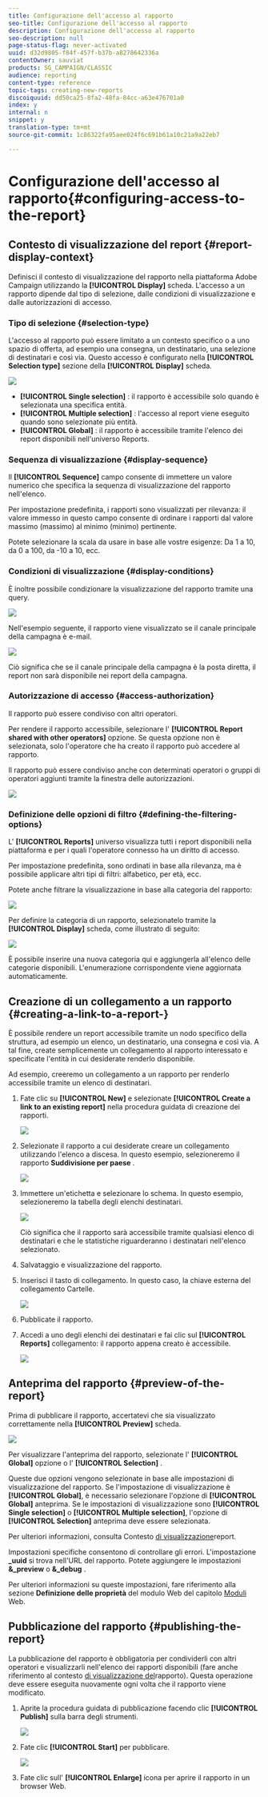 ```yaml
---
title: Configurazione dell'accesso al rapporto
seo-title: Configurazione dell'accesso al rapporto
description: Configurazione dell'accesso al rapporto
seo-description: null
page-status-flag: never-activated
uuid: d32d9805-f84f-457f-b37b-a8278642336a
contentOwner: sauviat
products: SG_CAMPAIGN/CLASSIC
audience: reporting
content-type: reference
topic-tags: creating-new-reports
discoiquuid: dd50ca25-8fa2-48fa-84cc-a63e476701a0
index: y
internal: n
snippet: y
translation-type: tm+mt
source-git-commit: 1c86322fa95aee024f6c691b61a10c21a9a22eb7

---
```



# Configurazione dell&#39;accesso al rapporto{#configuring-access-to-the-report}

## Contesto di visualizzazione del report {#report-display-context}

Definisci il contesto di visualizzazione del rapporto nella piattaforma Adobe Campaign utilizzando la **[!UICONTROL Display]** scheda. L&#39;accesso a un rapporto dipende dal tipo di selezione, dalle condizioni di visualizzazione e dalle autorizzazioni di accesso.

### Tipo di selezione {#selection-type}

L&#39;accesso al rapporto può essere limitato a un contesto specifico o a uno spazio di offerta, ad esempio una consegna, un destinatario, una selezione di destinatari e così via. Questo accesso è configurato nella **[!UICONTROL Selection type]** sezione della **[!UICONTROL Display]** scheda.

![](assets/s_ncs_advuser_report_visibility_4.png)

* **[!UICONTROL Single selection]** : il rapporto è accessibile solo quando è selezionata una specifica entità.
* **[!UICONTROL Multiple selection]** : l&#39;accesso al report viene eseguito quando sono selezionate più entità.
* **[!UICONTROL Global]** : il rapporto è accessibile tramite l&#39;elenco dei report disponibili nell&#39;universo Reports.

### Sequenza di visualizzazione {#display-sequence}

Il **[!UICONTROL Sequence]** campo consente di immettere un valore numerico che specifica la sequenza di visualizzazione del rapporto nell&#39;elenco.

Per impostazione predefinita, i rapporti sono visualizzati per rilevanza: il valore immesso in questo campo consente di ordinare i rapporti dal valore massimo (massimo) al minimo (minimo) pertinente.

Potete selezionare la scala da usare in base alle vostre esigenze: Da 1 a 10, da 0 a 100, da -10 a 10, ecc.

### Condizioni di visualizzazione {#display-conditions}

È inoltre possibile condizionare la visualizzazione del rapporto tramite una query.

![](assets/s_ncs_advuser_report_visibility_5.png)

Nell&#39;esempio seguente, il rapporto viene visualizzato se il canale principale della campagna è e-mail.

![](assets/s_ncs_advuser_report_visibility_6.png)

Ciò significa che se il canale principale della campagna è la posta diretta, il report non sarà disponibile nei report della campagna.

### Autorizzazione di accesso {#access-authorization}

Il rapporto può essere condiviso con altri operatori.

Per rendere il rapporto accessibile, selezionare l&#39; **[!UICONTROL Report shared with other operators]** opzione. Se questa opzione non è selezionata, solo l&#39;operatore che ha creato il rapporto può accedere al rapporto.

Il rapporto può essere condiviso anche con determinati operatori o gruppi di operatori aggiunti tramite la finestra delle autorizzazioni.

![](assets/s_ncs_advuser_report_visibility_8.png)

### Definizione delle opzioni di filtro {#defining-the-filtering-options}

L&#39; **[!UICONTROL Reports]** universo visualizza tutti i report disponibili nella piattaforma e per i quali l&#39;operatore connesso ha un diritto di accesso.

Per impostazione predefinita, sono ordinati in base alla rilevanza, ma è possibile applicare altri tipi di filtri: alfabetico, per età, ecc.

Potete anche filtrare la visualizzazione in base alla categoria del rapporto:

![](assets/report_ovv_select_type.png)

Per definire la categoria di un rapporto, selezionatelo tramite la **[!UICONTROL Display]** scheda, come illustrato di seguito:

![](assets/report_select_category.png)

È possibile inserire una nuova categoria qui e aggiungerla all&#39;elenco delle categorie disponibili. L&#39;enumerazione corrispondente viene aggiornata automaticamente.

## Creazione di un collegamento a un rapporto {#creating-a-link-to-a-report-}

È possibile rendere un report accessibile tramite un nodo specifico della struttura, ad esempio un elenco, un destinatario, una consegna e così via. A tal fine, create semplicemente un collegamento al rapporto interessato e specificate l&#39;entità in cui desiderate renderlo disponibile.

Ad esempio, creeremo un collegamento a un rapporto per renderlo accessibile tramite un elenco di destinatari.

1. Fate clic su **[!UICONTROL New]** e selezionate **[!UICONTROL Create a link to an existing report]** nella procedura guidata di creazione dei rapporti.

   ![](assets/s_ncs_advuser_report_wizard_link_01.png)

1. Selezionate il rapporto a cui desiderate creare un collegamento utilizzando l&#39;elenco a discesa. In questo esempio, selezioneremo il rapporto **Suddivisione per paese** .

   ![](assets/s_ncs_advuser_report_wizard_link_02.png)

1. Immettere un&#39;etichetta e selezionare lo schema. In questo esempio, selezioneremo la tabella degli elenchi destinatari.

   ![](assets/s_ncs_advuser_report_wizard_link_03.png)

   Ciò significa che il rapporto sarà accessibile tramite qualsiasi elenco di destinatari e che le statistiche riguarderanno i destinatari nell&#39;elenco selezionato.

1. Salvataggio e visualizzazione del rapporto.
1. Inserisci il tasto di collegamento. In questo caso, la chiave esterna del collegamento Cartelle.

   ![](assets/s_ncs_advuser_report_wizard_link_04.png)

1. Pubblicate il rapporto.
1. Accedi a uno degli elenchi dei destinatari e fai clic sul **[!UICONTROL Reports]** collegamento: il rapporto appena creato è accessibile.

   ![](assets/s_ncs_advuser_report_wizard_link_05.png)

## Anteprima del rapporto {#preview-of-the-report}

Prima di pubblicare il rapporto, accertatevi che sia visualizzato correttamente nella **[!UICONTROL Preview]** scheda.

![](assets/s_ncs_advuser_report_preview_01.png)

Per visualizzare l&#39;anteprima del rapporto, selezionate l&#39; **[!UICONTROL Global]** opzione o l&#39; **[!UICONTROL Selection]** .

Queste due opzioni vengono selezionate in base alle impostazioni di visualizzazione del rapporto. Se l&#39;impostazione di visualizzazione è **[!UICONTROL Global]**, è necessario selezionare l&#39;opzione di **[!UICONTROL Global]** anteprima. Se le impostazioni di visualizzazione sono **[!UICONTROL Single selection]** o **[!UICONTROL Multiple selection]**, l&#39;opzione di **[!UICONTROL Selection]** anteprima deve essere selezionata.

Per ulteriori informazioni, consulta Contesto [di visualizzazione](#report-display-context)report.

Impostazioni specifiche consentono di controllare gli errori. L&#39;impostazione **_uuid** si trova nell&#39;URL del rapporto. Potete aggiungere le impostazioni **&amp;_preview** o **&amp;_debug** .

Per ulteriori informazioni su queste impostazioni, fare riferimento alla sezione **Definizione delle proprietà** del modulo Web del capitolo [Moduli](../../web/using/about-web-forms.md) Web.

## Pubblicazione del rapporto {#publishing-the-report}

La pubblicazione del rapporto è obbligatoria per condividerli con altri operatori e visualizzarli nell&#39;elenco dei rapporti disponibili (fare anche riferimento al contesto [di visualizzazione del](#report-display-context)rapporto). Questa operazione deve essere eseguita nuovamente ogni volta che il rapporto viene modificato.

1. Aprite la procedura guidata di pubblicazione facendo clic **[!UICONTROL Publish]** sulla barra degli strumenti.

   ![](assets/s_ncs_advuser_report_publish_01.png)

1. Fate clic **[!UICONTROL Start]** per pubblicare.

   ![](assets/s_ncs_advuser_report_publish_02.png)

1. Fate clic sull&#39; **[!UICONTROL Enlarge]** icona per aprire il rapporto in un browser Web.


